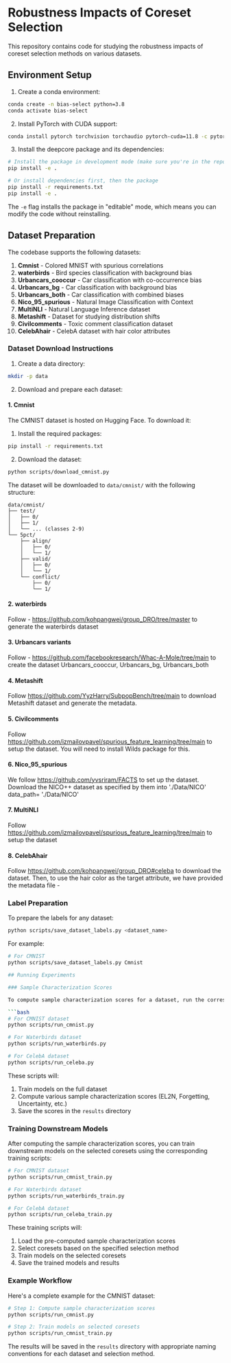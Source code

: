 # Robustness Impacts of Coreset Selection

This repository contains code for studying the robustness impacts of coreset selection methods on various datasets.

## Environment Setup

1. Create a conda environment:
```bash
conda create -n bias-select python=3.8
conda activate bias-select
```

2. Install PyTorch with CUDA support:
```bash
conda install pytorch torchvision torchaudio pytorch-cuda=11.8 -c pytorch -c nvidia
```

3. Install the deepcore package and its dependencies:
```bash
# Install the package in development mode (make sure you're in the repository root directory)
pip install -e .

# Or install dependencies first, then the package
pip install -r requirements.txt
pip install -e .
```

The `-e` flag installs the package in "editable" mode, which means you can modify the code without reinstalling.

## Dataset Preparation

The codebase supports the following datasets:

1. **Cmnist** - Colored MNIST with spurious correlations
2. **waterbirds** - Bird species classification with background bias
3. **Urbancars_cooccur** - Car classification with co-occurrence bias
4. **Urbancars_bg** - Car classification with background bias
5. **Urbancars_both** - Car classification with combined biases
6. **Nico_95_spurious** - Natural Image Classification with Context
7. **MultiNLI** - Natural Language Inference dataset
8. **Metashift** - Dataset for studying distribution shifts
9. **Civilcomments** - Toxic comment classification dataset
10. **CelebAhair** - CelebA dataset with hair color attributes

### Dataset Download Instructions

1. Create a data directory:
```bash
mkdir -p data
```

2. Download and prepare each dataset:

#### 1. Cmnist
The CMNIST dataset is hosted on Hugging Face. To download it:

1. Install the required packages:
```bash
pip install -r requirements.txt
```

2. Download the dataset:
```bash
python scripts/download_cmnist.py
```

The dataset will be downloaded to `data/cmnist/` with the following structure:
```
data/cmnist/
├── test/
│   ├── 0/
│   ├── 1/
│   └── ... (classes 2-9)
└── 5pct/
    ├── align/
    │   ├── 0/
    │   └── 1/
    ├── valid/
    │   ├── 0/
    │   └── 1/
    └── conflict/
        ├── 0/
        └── 1/
```

#### 2. waterbirds
Follow - https://github.com/kohpangwei/group_DRO/tree/master to generate the waterbirds dataset

#### 3. Urbancars variants
Follow - https://github.com/facebookresearch/Whac-A-Mole/tree/main to create the dataset
Urbancars_cooccur, Urbancars_bg, Urbancars_both 

#### 4. Metashift
Follow https://github.com/YyzHarry/SubpopBench/tree/main to download Metashift dataset and generate the metadata.

#### 5. Civilcomments
Follow https://github.com/izmailovpavel/spurious_feature_learning/tree/main to setup the dataset. You will need to install Wilds package for this.

#### 6. Nico_95_spurious
We follow https://github.com/yvsriram/FACTS to set up the dataset. Download the NICO++ dataset as specified by them into './Data/NICO'
data_path= './Data/NICO'

#### 7. MultiNLI
Follow https://github.com/izmailovpavel/spurious_feature_learning/tree/main to setup the dataset

#### 8. CelebAhair
Follow https://github.com/kohpangwei/group_DRO#celeba to download the dataset. Then, to use the hair color as the target attribute, we have provided the metadata file - 

### Label Preparation

To prepare the labels for any dataset:

```bash
python scripts/save_dataset_labels.py <dataset_name>
```

For example:
```bash
# For CMNIST
python scripts/save_dataset_labels.py Cmnist

## Running Experiments

### Sample Characterization Scores

To compute sample characterization scores for a dataset, run the corresponding script in the `scripts` directory:

```bash
# For CMNIST dataset
python scripts/run_cmnist.py

# For Waterbirds dataset
python scripts/run_waterbirds.py

# For CelebA dataset
python scripts/run_celeba.py
```

These scripts will:
1. Train models on the full dataset
2. Compute various sample characterization scores (EL2N, Forgetting, Uncertainty, etc.)
3. Save the scores in the `results` directory

### Training Downstream Models

After computing the sample characterization scores, you can train downstream models on the selected coresets using the corresponding training scripts:

```bash
# For CMNIST dataset
python scripts/run_cmnist_train.py

# For Waterbirds dataset
python scripts/run_waterbirds_train.py

# For CelebA dataset
python scripts/run_celeba_train.py
```

These training scripts will:
1. Load the pre-computed sample characterization scores
2. Select coresets based on the specified selection method
3. Train models on the selected coresets
4. Save the trained models and results

### Example Workflow

Here's a complete example for the CMNIST dataset:

```bash
# Step 1: Compute sample characterization scores
python scripts/run_cmnist.py

# Step 2: Train models on selected coresets
python scripts/run_cmnist_train.py
```

The results will be saved in the `results` directory with appropriate naming conventions for each dataset and selection method.






